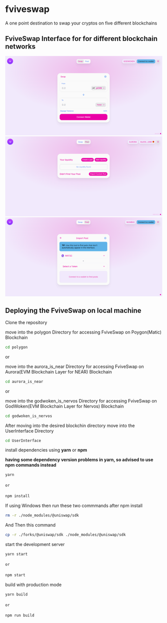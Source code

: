 # fviveswap
A one point destination to swap your cryptos on five different blockchains

## FviveSwap Interface for for different blockchain networks

<img src="images/swap_page.png" alt="Logo">

<img src="images/pool_page.png" alt="Logo">

<img src="images/import_pool.png" alt="Logo">

## Deploying the FviveSwap on local machine

Clone the repository

move into the polygon Directory for accessing FviveSwap on Poygon(Matic) Blockchain

```sh
cd polygon
```
or

move into the aurora_is_near Directory for accessing FviveSwap on Aurora(EVM Blockchain Layer for NEAR) Blockchain

```sh
cd aurora_is_near
```
or

move into the godwoken_is_nervos Directory for accessing FviveSwap on GodWoken(EVM Blockchain Layer for Nervos) Blockchain

```sh
cd godwoken_is_nervos
```

After moving into the desired blockchin directory move into the UserInterface Directory

```sh
cd UserInterface
```

install dependencies using **yarn** or **npm**

**having some dependency version problems in yarn, so advised to use npm commands instead**

```sh
yarn

or

npm install
```
If using Windows then run these two commmands after npm install

```sh
rm -r ./node_modules/@uniswap/sdk
```
And Then this command

```sh
cp -r ./forks/@uniswap/sdk ./node_modules/@uniswap/sdk
```

start the development server
```sh
yarn start

or

npm start
```

build with production mode
```sh
yarn build

or

npm run build
```
